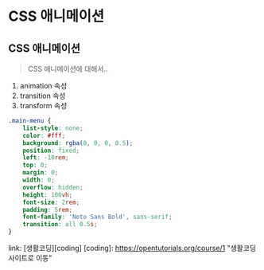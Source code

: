 # CSS 애니메이션
## CSS 애니메이션
> CSS 애니메이션에 대해서..
1. animation 속성
2. transition 속성
3. transform 속성
```css
.main-menu {
    list-style: none;
    color: #fff;
    background: rgba(0, 0, 0, 0.5);
    position: fixed;
    left: -10rem;
    top: 0;
    margin: 0;
    width: 0;
    overflow: hidden;
    height: 100vh;
    font-size: 2rem;
    padding: 5rem;
    font-family: 'Noto Sans Bold', sans-serif;
    transition: all 0.5s;
}
```
link: [생활코딩][coding]
[coding]: https://opentutorials.org/course/1 "생활코딩 사이트로 이동"